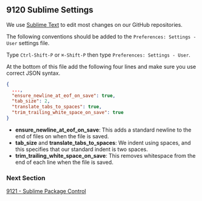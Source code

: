 ## 9120 Sublime Settings

We use [Sublime Text](http://www.sublimetext.com/) to edit most changes on our GitHub repositories.

The following conventions should be added to the `Preferences: Settings - User` settings file.

Type `Ctrl-Shift-P` or `⌘-Shift-P` then type `Preferences: Settings - User`.

At the bottom of this file add the following four lines and make sure you use correct JSON syntax.

```json
{
  ...,
  "ensure_newline_at_eof_on_save": true,
  "tab_size": 2,
  "translate_tabs_to_spaces": true,
  "trim_trailing_white_space_on_save": true
}
```

- **ensure_newline_at_eof_on_save**: This adds a standard newline to the end of files on when the file is saved.
- **tab_size** and **translate_tabs_to_spaces**: We indent using spaces, and this specifies that our standard indent is two spaces.
- **trim_trailing_white_space_on_save**: This removes whitespace from the end of each line when the file is saved.


### Next Section

[9121 - Sublime Package Control](https://github.com/sleepepi/howto/blob/master/9000-miscellaneous/9121-sublime-package-control.md)
